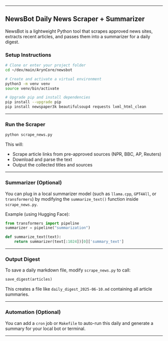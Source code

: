 
---

##  NewsBot Daily News Scraper + Summarizer

NewsBot is a lightweight Python tool that scrapes approved news sites, extracts recent articles, and passes them into a summarizer for a daily digest.

###  Setup Instructions

```bash
# Clone or enter your project folder
cd ~/dev/main/ArynCore/newsbot

# Create and activate a virtual environment
python3 -m venv venv
source venv/bin/activate

# Upgrade pip and install dependencies
pip install --upgrade pip
pip install newspaper3k beautifulsoup4 requests lxml_html_clean
```

---

###  Run the Scraper

```bash
python scrape_news.py
```

This will:

* Scrape article links from pre-approved sources (NPR, BBC, AP, Reuters)
* Download and parse the text
* Output the collected titles and sources

---

###  Summarizer (Optional)

You can plug in a local summarizer model (such as `llama.cpp`, `GPT4All`, or `transformers`) by modifying the `summarize_text()` function inside `scrape_news.py`.

Example (using Hugging Face):

```python
from transformers import pipeline
summarizer = pipeline("summarization")

def summarize_text(text):
    return summarizer(text[:1024])[0]['summary_text']
```

---

###  Output Digest

To save a daily markdown file, modify `scrape_news.py` to call:

```python
save_digest(articles)
```

This creates a file like `daily_digest_2025-06-10.md` containing all article summaries.

---

###  Automation (Optional)

You can add a `cron` job or `Makefile` to auto-run this daily and generate a summary for your local bot or terminal.

---


